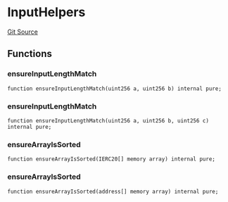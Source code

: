 # InputHelpers
[Git Source](https://github.com/alchemix-finance/alchemix-v2-dao/blob/d8d0b0d485c418b8ae578e8607716a71a6b37bf6/src/interfaces/balancer/InputHelpers.sol)


## Functions
### ensureInputLengthMatch


```solidity
function ensureInputLengthMatch(uint256 a, uint256 b) internal pure;
```

### ensureInputLengthMatch


```solidity
function ensureInputLengthMatch(uint256 a, uint256 b, uint256 c) internal pure;
```

### ensureArrayIsSorted


```solidity
function ensureArrayIsSorted(IERC20[] memory array) internal pure;
```

### ensureArrayIsSorted


```solidity
function ensureArrayIsSorted(address[] memory array) internal pure;
```

